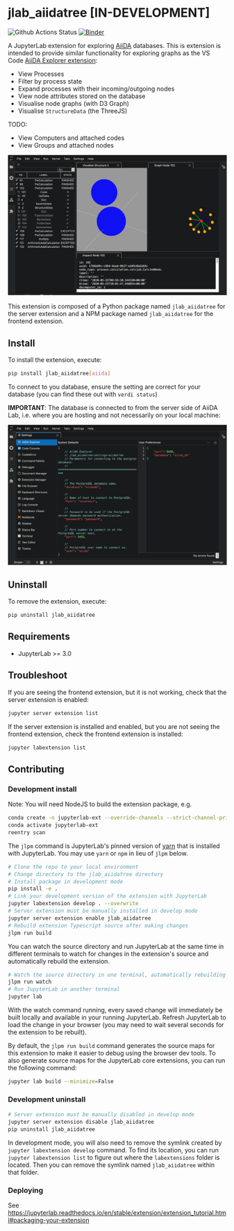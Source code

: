 # jlab_aiidatree [IN-DEVELOPMENT]

![Github Actions Status](https://github.com/chrisjsewell/jlab_aiidatree/workflows/Build/badge.svg)
[![Binder](https://mybinder.org/badge_logo.svg)](https://mybinder.org/v2/gh/chrisjsewell/jlab_aiidatree/master?urlpath=lab)

A JupyterLab extension for exploring [AiiDA](https://www.aiida.net/) databases.
This is extension is intended to provide similar functionality for exploring graphs as the VS Code [AiiDA Explorer extension](https://marketplace.visualstudio.com/items?itemName=chrisjsewell.aiida-explore-vscode):

- View Processes
- Filter by process state
- Expand processes with their incoming/outgoing nodes
- View node attributes stored on the database
- Visualise node graphs (with D3 Graph)
- Visualise `StructureData` (the ThreeJS)

TODO:

- View Computers and attached codes
- View Groups and attached nodes

![Example](images/example.png)

This extension is composed of a Python package named `jlab_aiidatree`
for the server extension and a NPM package named `jlab_aiidatree`
for the frontend extension.

## Install

To install the extension, execute:

```bash
pip install jlab_aiidatree[aiida]
```

To connect to you database, ensure the setting are correct for your database (you can find these out with `verdi status`)

**IMPORTANT**: The database is connected to from the server side of AiiDA Lab, i.e. where you are hosting and not necessarily on your local machine:

![Settings](images/settings.png)

## Uninstall

To remove the extension, execute:

```bash
pip uninstall jlab_aiidatree
```

## Requirements

* JupyterLab >= 3.0

## Troubleshoot

If you are seeing the frontend extension, but it is not working, check
that the server extension is enabled:

```bash
jupyter server extension list
```

If the server extension is installed and enabled, but you are not seeing
the frontend extension, check the frontend extension is installed:

```bash
jupyter labextension list
```


## Contributing

### Development install

Note: You will need NodeJS to build the extension package, e.g.

```bash
conda create -n jupyterlab-ext --override-channels --strict-channel-priority -c conda-forge -c anaconda jupyterlab=3 nodejs jupyter-packaging aiida-core~=1.6
conda activate jupyterlab-ext
reentry scan
```

The `jlpm` command is JupyterLab's pinned version of
[yarn](https://yarnpkg.com/) that is installed with JupyterLab. You may use
`yarn` or `npm` in lieu of `jlpm` below.

```bash
# Clone the repo to your local environment
# Change directory to the jlab_aiidatree directory
# Install package in development mode
pip install -e .
# Link your development version of the extension with JupyterLab
jupyter labextension develop . --overwrite
# Server extension must be manually installed in develop mode
jupyter server extension enable jlab_aiidatree
# Rebuild extension Typescript source after making changes
jlpm run build
```

You can watch the source directory and run JupyterLab at the same time in different terminals to watch for changes in the extension's source and automatically rebuild the extension.

```bash
# Watch the source directory in one terminal, automatically rebuilding when needed
jlpm run watch
# Run JupyterLab in another terminal
jupyter lab
```

With the watch command running, every saved change will immediately be built locally and available in your running JupyterLab. Refresh JupyterLab to load the change in your browser (you may need to wait several seconds for the extension to be rebuilt).

By default, the `jlpm run build` command generates the source maps for this extension to make it easier to debug using the browser dev tools. To also generate source maps for the JupyterLab core extensions, you can run the following command:

```bash
jupyter lab build --minimize=False
```

### Development uninstall

```bash
# Server extension must be manually disabled in develop mode
jupyter server extension disable jlab_aiidatree
pip uninstall jlab_aiidatree
```

In development mode, you will also need to remove the symlink created by `jupyter labextension develop`
command. To find its location, you can run `jupyter labextension list` to figure out where the `labextensions`
folder is located. Then you can remove the symlink named `jlab_aiidatree` within that folder.


### Deploying

See <https://jupyterlab.readthedocs.io/en/stable/extension/extension_tutorial.html#packaging-your-extension>
